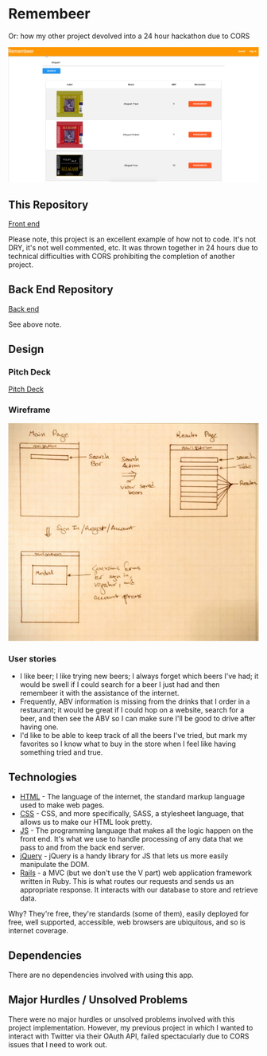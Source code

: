 # Remembeer

Or: how my other project devolved into a 24 hour hackathon due to
CORS

![Application](./remembeer.png?raw=true "Application")

## This Repository

[Front end](https://github.com/cuprous/remembeer-front-end)

Please note, this project is an excellent example of how not to code. It's not
DRY, it's not well commented, etc. It was thrown together in 24 hours due to
technical difficulties with CORS prohibiting the completion of another project.

## Back End Repository

[Back end](https://github.com/cuprous/remembeer-back-end)

See above note.

## Design

### Pitch Deck

[Pitch Deck](https://docs.google.com/presentation/d/1WJazQuKpluOKFSg4lrLaO3KY5qnG5OH8_DG0S0P_tGw/edit?usp=sharing)

### Wireframe

![Wireframe](./wireframe.jpg?raw=true "Wireframe")

### User stories

-   I like beer; I like trying new beers; I always forget which beers I've had;
it would be swell if I could search for a beer I just had and then remembeer it
with the assistance of the internet.
-   Frequently, ABV information is missing from the drinks that I order in a
restaurant; it would be great if I could hop on a website, search for a beer,
and then see the ABV so I can make sure I'll be good to drive after having one.
-   I'd like to be able to keep track of all the beers I've tried, but mark my
favorites so I know what to buy in the store when I feel like having something
tried and true.

## Technologies

-   [HTML](https://www.w3.org/html/) - The language of the internet, the standard
markup language used to make web pages.
-   [CSS](https://www.w3.org/Style/CSS/Overview.en.html) - CSS, and more
specifically, SASS, a stylesheet language, that allows us to make our HTML look
pretty.
-   [JS](https://www.javascript.com/) - The programming language that makes
all the logic happen on the front end. It's what we use to handle processing of
any data that we pass to and from the back end server.
-   [jQuery](https://jquery.com/) - jQuery is a handy library for JS that lets us
more easily manipulate the DOM.
-   [Rails](http://rubyonrails.org/) - a MVC (but we don't use the V part) web
application framework written in Ruby. This is what routes our requests
and sends us an appropriate response. It interacts with our database to
store and retrieve data.

Why? They're free, they're standards (some of them), easily deployed for free,
well supported, accessible, web browsers are ubiquitous, and so is internet
coverage.

## Dependencies

There are no dependencies involved with using this app.

## Major Hurdles / Unsolved Problems

There were no major hurdles or unsolved problems involved with this project
implementation. However, my previous project in which I wanted to interact with
Twitter via their OAuth API, failed spectacularly due to CORS issues that I
need to work out.
